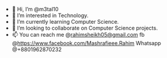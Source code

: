 - 👋 Hi, I’m @m3tal10
- 👀 I’m interested in Technology.
- 🌱 I’m currently learning Computer Science.
- 💞️ I’m looking to collaborate on Computer Science projects.
- 📫 You can reach me @rahimsheikh05@gmail.com
                   fb @https://www.facebook.com/Mashrafieee.Rahim
                   Whatsapp @+8801962870232    
<!---
m3tal10/m3tal10 is a ✨ special ✨ repository because its `README.md` (this file) appears on your GitHub profile.
You can click the Preview link to take a look at your changes.
--->
